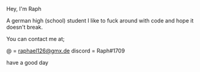 Hey, I'm Raph

A german high (school) student
I like to fuck around with code and hope it doesn't break.

You can contact me at;

@ = raphael126@gmx.de
discord = Raph#1709

have a good day 
